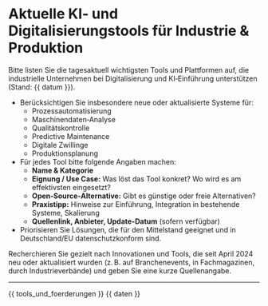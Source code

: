 # Aktuelle KI‑ und Digitalisierungstools für Industrie & Produktion

Bitte listen Sie die tagesaktuell wichtigsten Tools und Plattformen auf, 
die industrielle Unternehmen bei Digitalisierung und KI‑Einführung unterstützen (Stand: {{ datum }}).

- Berücksichtigen Sie insbesondere neue oder aktualisierte Systeme für:
  - Prozessautomatisierung
  - Maschinendaten‑Analyse
  - Qualitätskontrolle
  - Predictive Maintenance
  - Digitale Zwillinge
  - Produktionsplanung
- Für jedes Tool bitte folgende Angaben machen:
  - **Name & Kategorie**
  - **Eignung / Use Case:** Was löst das Tool konkret? Wo wird es am effektivsten eingesetzt?
  - **Open‑Source‑Alternative:** Gibt es günstige oder freie Alternativen?
  - **Praxistipp:** Hinweise zur Einführung, Integration in bestehende Systeme, Skalierung
  - **Quellenlink, Anbieter, Update-Datum** (sofern verfügbar)
- Priorisieren Sie Lösungen, die für den Mittelstand geeignet und in Deutschland/EU datenschutzkonform sind.

Recherchieren Sie gezielt nach Innovationen und Tools, die seit April 2024 neu oder aktualisiert wurden (z. B. auf Branchenevents, in Fachmagazinen, durch Industrieverbände) und geben Sie eine kurze Quellenangabe.

---

{{ tools_und_foerderungen }}
{{ daten }}
